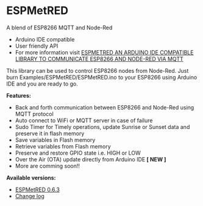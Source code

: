# ESPMetRED
A blend of ESP8266 MQTT and Node-Red
- Arduino IDE compatible
- User friendly API
- For more information visit <a href="https://hobbytronics.com.pk/esp-met-red/">ESPMETRED AN ARDUINO IDE COMPATIBLE LIBRARY TO COMMUNICATE ESP8266 AND NODE-RED VIA MQTT</a>

This library can be used to control ESP8266 nodes from Node-Red. Just burn Examples/ESPMetRED/ESPMetRED.ino to your ESP8266 using Arduino IDE and you are ready to go.

<strong>Features:</strong>
- Back and forth communication between ESP8266 and Node-Red using MQTT protocol
- Auto connect to WiFi or MQTT server in case of failure
- Sudo Timer for Timely operations, update Sunrise or Sunset data and preserve it in flash memory
- Save variables in Flash memory
- Retrieve variables from Flash memory
- Preserve and restore GPIO state i.e. HIGH or LOW
- Over the Air (OTA) update directly from Arduino IDE <strong>[ NEW ]</strong>
- More are comming soon!!

<strong>Available versions:</strong>

- <a href="https://github.com/HobbytronicsPK/ESPMetRED/tree/Experimental">ESPMetRED 0.6.3</a>
- <a href="https://github.com/HobbytronicsPK/ESPMetRED/blob/Experimental/CHANGES.md">Change log</a>
